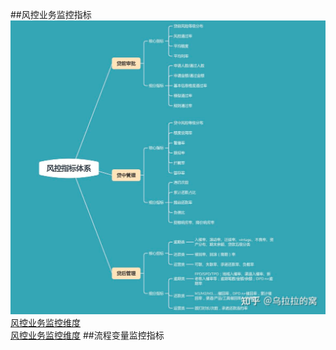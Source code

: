 ##风控业务监控指标
![](.z_重要指标_images/a91d1a8d.png)
[风控业务监控维度](https://zhuanlan.zhihu.com/p/363991355)  
[风控业务监控维度](https://www.yuque.com/chuangchuang/suipian/gngwlk)
##流程变量监控指标
